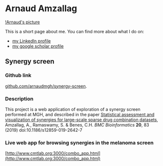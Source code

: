 # Arnaud Amzallag

[!Arnaud's picture](Arnaud2-150x150.png)

This is a short page about me. You can find more about what I do on:      
* [my LinkedIn profile](https://www.linkedin.com/in/arnaud-amzallag/)
* [my google scholar profile](https://scholar.google.com/citations?user=Rczb7MwAAAAJ&hl=en)

## Synergy screen
### Github link
[github.com/arnaudmgh/synergy-screen](https://github.com/arnaudmgh/synergy-screen). 

### Description
This project is a web application of exploration of a synergy screen performed at MGH, and described in the paper [Statistical assessment and visualization of synergies for large-scale sparse drug combination datasets](https://bmcbioinformatics.biomedcentral.com/articles/10.1186/s12859-019-2642-7), Amzallag, A., Ramaswamy, S. & Benes, C.H. _BMC Bioinformatics_ **20**, 83 (2019) doi:10.1186/s12859-019-2642-7

### Live web app for browsing synergies in the melanoma screen
[http://www.cmtlab.org:3000/combo_app.html](http://www.cmtlab.org:3000/combo_app.html)
